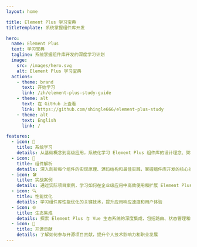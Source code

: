 ```yaml
---
layout: home

title: Element Plus 学习宝典
titleTemplate: 系统掌握组件库开发

hero:
  name: Element Plus
  text: 学习宝典
  tagline: 系统掌握组件库开发的深度学习计划
  image:
    src: /images/hero.svg
    alt: Element Plus 学习宝典
  actions:
    - theme: brand
      text: 开始学习
      link: /zh/element-plus-study-guide
    - theme: alt
      text: 在 GitHub 上查看
      link: https://github.com/shingle666/element-plus-study
    - theme: alt
      text: English
      link: /

features:
  - icon: 🚀
    title: 系统学习
    details: 从基础概念到高级应用，系统化学习 Element Plus 组件库的设计理念、架构和实现
  - icon: 🧩
    title: 组件解析
    details: 深入剖析每个组件的实现原理、源码结构和最佳实践，掌握组件库开发的核心技术
  - icon: 🛠️
    title: 实战案例
    details: 通过实际项目案例，学习如何在企业级应用中高效使用和扩展 Element Plus
  - icon: 🔍
    title: 性能优化
    details: 学习组件库性能优化的关键技术，提升应用响应速度和用户体验
  - icon: 🌐
    title: 生态集成
    details: 探索 Element Plus 与 Vue 生态系统的深度集成，包括路由、状态管理和构建工具
  - icon: 🤝
    title: 开源贡献
    details: 了解如何参与开源项目贡献，提升个人技术影响力和职业发展
---
```


